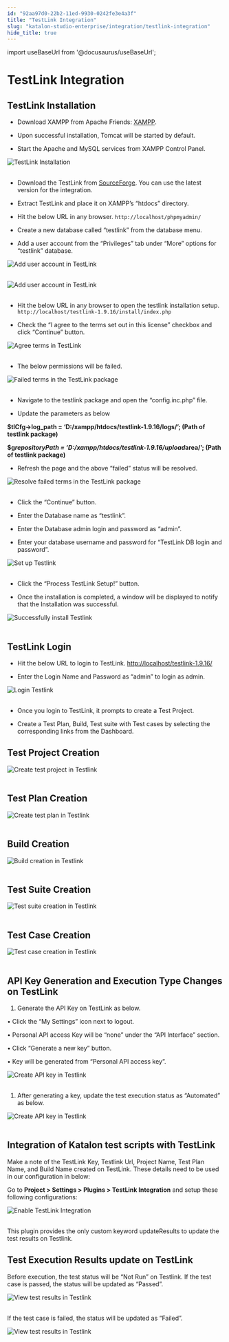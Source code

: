```yaml
---
id: "92aa97d0-22b2-11ed-9930-0242fe3e4a3f"
title: "TestLink Integration"
slug: "katalon-studio-enterprise/integration/testlink-integration"
hide_title: true
---
```

import useBaseUrl from '@docusaurus/useBaseUrl';

    

# <a id="id_testlink-integration" class="anchor_top_offset"/><a id="ariaid-title1" class="anchor_top_offset"/>TestLink Integration

    
    
  

## <a id="id_1" class="anchor_top_offset"/>TestLink Installation

<ul xmlns="http://www.w3.org/1999/xhtml" className="ul"><li className="li">     <p className="p">Download XAMPP from Apache Friends:  <a className="xref j-external-link" href="https://www.apachefriends.org/download.html" target="_blank">XAMPP</a>.         </p>   </li><li className="li">     <p className="p">Upon successful installation, Tomcat will be started by       default.</p>   </li><li className="li">     <p className="p">Start the Apache and MySQL services from XAMPP Control       Panel.</p>   </li></ul> 
<p xmlns="http://www.w3.org/1999/xhtml" className="p">   <img className="image" src={useBaseUrl("https://github.com/katalon-studio/docs-images/raw/master/katalon-studio/docs/Testlink/1-XAMPP-control-panel.png")} alt="TestLink Installation" /><br /><br /> </p> 
<ul xmlns="http://www.w3.org/1999/xhtml" className="ul"><li className="li">     <p className="p">Download the TestLink from <a className="xref j-external-link" href="https://sourceforge.net/projects/testlink/files/TestLink%201.9/" target="_blank">SourceForge</a>. You can use the latest version for       the integration.</p>   </li><li className="li">     <p className="p">Extract TestLink and place it on XAMPP’s       “htdocs” directory.</p>   </li><li className="li">     <p className="p">Hit the below URL in any browser. <code className="ph codeph">http://localhost/phpmyadmin/</code>     </p>   </li><li className="li">     <p className="p">Create a new database called “testlink” from the       database menu.</p>   </li><li className="li">     <p className="p">Add a user account from the “Privileges” tab under       “More” options for “testlink” database.</p>   </li></ul> 
<p xmlns="http://www.w3.org/1999/xhtml" className="p">   <img className="image" src={useBaseUrl("https://github.com/katalon-studio/docs-images/raw/master/katalon-studio/docs/Testlink/2-Add-user-1.png")} alt="Add user account in TestLink" /><br /><br /> </p> 
<p xmlns="http://www.w3.org/1999/xhtml" className="p">   <img className="image" src={useBaseUrl("https://github.com/katalon-studio/docs-images/raw/master/katalon-studio/docs/Testlink/3-Add-user-2.png")} alt="Add user account in TestLink" /><br /><br /> </p> 
<ul xmlns="http://www.w3.org/1999/xhtml" className="ul"><li className="li">     <p className="p">Hit the below URL in any browser to open the testlink       installation setup. <code className="ph codeph">http://localhost/testlink-1.9.16/install/index.php</code>     </p>   </li><li className="li">     <p className="p">Check the “I agree to the terms set out in this       license” checkbox and click “Continue”       button.</p>   </li></ul> 
<p xmlns="http://www.w3.org/1999/xhtml" className="p">   <img className="image" src={useBaseUrl("https://github.com/katalon-studio/docs-images/raw/master/katalon-studio/docs/Testlink/4-Agree-term.png")} alt="Agree terms in TestLink" /><br /><br /> </p> 
<ul xmlns="http://www.w3.org/1999/xhtml" className="ul"><li className="li">The below permissions will be failed.</li></ul> 
<p xmlns="http://www.w3.org/1999/xhtml" className="p">   <img className="image" src={useBaseUrl("https://github.com/katalon-studio/docs-images/raw/master/katalon-studio/docs/Testlink/5-Testlink-package.png")} alt="Failed terms in the TestLink package" /><br /><br /> </p> 
<ul xmlns="http://www.w3.org/1999/xhtml" className="ul"><li className="li">     <p className="p">Navigate to the testlink package and open the       “config.inc.php” file.</p>   </li><li className="li">     <p className="p">Update the parameters as below</p>   </li></ul> 
<p xmlns="http://www.w3.org/1999/xhtml" className="p">   <strong className="ph b">$tlCfg-&gt;log_path =     ‘D:/xampp/htdocs/testlink-1.9.16/logs/’; (Path of     testlink package)</strong> </p> 
<p xmlns="http://www.w3.org/1999/xhtml" className="p">   <strong className="ph b">$g<em className="ph i">repositoryPath =       ‘D:/xampp/htdocs/testlink-1.9.16/upload</em>area/’;     (Path of testlink package)</strong> </p> 
<ul xmlns="http://www.w3.org/1999/xhtml" className="ul"><li className="li">Refresh the page and the above “failed” status will     be resolved.</li></ul> 
<p xmlns="http://www.w3.org/1999/xhtml" className="p">   <img className="image" src={useBaseUrl("https://github.com/katalon-studio/docs-images/raw/master/katalon-studio/docs/Testlink/6-Failed-permission.png")} alt="Resolve failed terms in the TestLink package" /><br /><br /> </p> 
<ul xmlns="http://www.w3.org/1999/xhtml" className="ul"><li className="li">     <p className="p">Click the “Continue” button.</p>   </li><li className="li">     <p className="p">Enter the Database name as “testlink”.</p>   </li><li className="li">     <p className="p">Enter the Database admin login and password as       “admin”.</p>   </li><li className="li">     <p className="p">Enter your database username and password for “TestLink DB       login and password”.</p>   </li></ul> 
<p xmlns="http://www.w3.org/1999/xhtml" className="p">   <img className="image" src={useBaseUrl("https://github.com/katalon-studio/docs-images/raw/master/katalon-studio/docs/Testlink/7-Process-testlink-setup.png")} alt="Set up Testlink" /><br /><br /> </p> 
<ul xmlns="http://www.w3.org/1999/xhtml" className="ul"><li className="li">     <p className="p">Click the “Process TestLink Setup!” button.</p>   </li><li className="li">     <p className="p">Once the installation is completed, a window will be displayed       to notify that the Installation was successful.</p>   </li></ul> 
<p xmlns="http://www.w3.org/1999/xhtml" className="p">   <img className="image" src={useBaseUrl("https://github.com/katalon-studio/docs-images/raw/master/katalon-studio/docs/Testlink/8-Successful.png")} alt="Successfully install Testlink" /><br /><br /> </p> 
    

## <a id="id_2" class="anchor_top_offset"/>TestLink Login

    
      
<ul xmlns="http://www.w3.org/1999/xhtml" className="ul">   <li className="li">     <p className="p">Hit the below URL to login to TestLink. <a className="xref j-external-link" href="http://localhost/testlink-1.9.16/" target="_blank">http://localhost/testlink-1.9.16/</a>     </p>   </li>   <li className="li">     <p className="p">Enter the Login Name and Password as “admin” to       login as admin.</p>   </li> </ul> 
      
<p xmlns="http://www.w3.org/1999/xhtml" className="p">   <img className="image" src={useBaseUrl("https://github.com/katalon-studio/docs-images/raw/master/katalon-studio/docs/Testlink/9-Testlink-login.png")} alt="Login Testlink" /><br /><br /> </p> 
      
<ul xmlns="http://www.w3.org/1999/xhtml" className="ul">   <li className="li">     <p className="p">Once you login to TestLink, it prompts to create a Test       Project.</p>   </li>   <li className="li">     <p className="p">Create a Test Plan, Build, Test suite with Test cases by       selecting the corresponding links from the Dashboard.</p>   </li> </ul> 
    
  
    

## <a id="id_3" class="anchor_top_offset"/>Test Project Creation

    
      
<p xmlns="http://www.w3.org/1999/xhtml" className="p">   <img className="image" src={useBaseUrl("https://github.com/katalon-studio/docs-images/raw/master/katalon-studio/docs/Testlink/10-Test-project-creation.png")} alt="Create test project in Testlink" /><br /><br /> </p> 
    
  
    

## <a id="id_4" class="anchor_top_offset"/>Test Plan Creation

    
      
<p xmlns="http://www.w3.org/1999/xhtml" className="p">   <img className="image" src={useBaseUrl("https://github.com/katalon-studio/docs-images/raw/master/katalon-studio/docs/Testlink/11-Test-plan-creation.png")} alt="Create test plan in Testlink" /><br /><br /> </p> 
    
  
    

## <a id="id_5" class="anchor_top_offset"/>Build Creation

    
      
<p xmlns="http://www.w3.org/1999/xhtml" className="p">   <img className="image" src={useBaseUrl("https://github.com/katalon-studio/docs-images/raw/master/katalon-studio/docs/Testlink/12-Build-creation.png")} alt="Build creation in Testlink" /><br /><br /> </p> 
    
  
    

## <a id="id_6" class="anchor_top_offset"/>Test Suite Creation

    
      
<p xmlns="http://www.w3.org/1999/xhtml" className="p">   <img className="image" src={useBaseUrl("https://github.com/katalon-studio/docs-images/raw/master/katalon-studio/docs/Testlink/13-Test-suite-creation.png")} alt="Test suite creation in Testlink" /><br /><br /> </p> 
    
  
    

## <a id="id_7" class="anchor_top_offset"/>Test Case Creation

    
      
<p xmlns="http://www.w3.org/1999/xhtml" className="p">   <img className="image" src={useBaseUrl("https://github.com/katalon-studio/docs-images/raw/master/katalon-studio/docs/Testlink/14-Test-case-creation.png")} alt="Test case creation in Testlink" /><br /><br /> </p> 
    
  
    

## <a id="id_8" class="anchor_top_offset"/>API Key Generation and Execution Type Changes on TestLink

    
      
<ol xmlns="http://www.w3.org/1999/xhtml" className="ol">   <li className="li">Generate the API Key on TestLink as below.</li> </ol> 
      
<p xmlns="http://www.w3.org/1999/xhtml" className="p">• Click the “My Settings” icon next to   logout.</p> 
      
<p xmlns="http://www.w3.org/1999/xhtml" className="p">• Personal API access Key will be “none” under   the “API Interface” section.</p> 
      
<p xmlns="http://www.w3.org/1999/xhtml" className="p">• Click “Generate a new key” button.</p> 
      
<p xmlns="http://www.w3.org/1999/xhtml" className="p">• Key will be generated from “Personal API access   key”.</p> 
      
<p xmlns="http://www.w3.org/1999/xhtml" className="p">   <img className="image" src={useBaseUrl("https://github.com/katalon-studio/docs-images/raw/master/katalon-studio/docs/Testlink/15-API-key.png")} alt="Create API key in Testlink" /><br /><br /> </p> 
      
<ol xmlns="http://www.w3.org/1999/xhtml" className="ol">   <li className="li">After generating a key, update the test execution status as     “Automated” as below.</li> </ol> 
      
<p xmlns="http://www.w3.org/1999/xhtml" className="p">   <img className="image" src={useBaseUrl("https://github.com/katalon-studio/docs-images/raw/master/katalon-studio/docs/Testlink/16-Automated-status.png")} alt="Create API key in Testlink" /><br /><br /> </p> 
    
  
    

## <a id="id_9" class="anchor_top_offset"/>Integration of Katalon test scripts with TestLink

    
      
<p xmlns="http://www.w3.org/1999/xhtml" className="p">Make a note of the TestLink Key, Testlink Url, Project Name,   Test Plan Name, and Build Name created on TestLink. These details   need to be used in our configuration in below:</p> 
      
<p xmlns="http://www.w3.org/1999/xhtml" className="p">Go to <strong className="ph b">Project &gt; Settings &gt; Plugins &gt; TestLink     Integration</strong> and setup these following configurations:</p> 
      
<p xmlns="http://www.w3.org/1999/xhtml" className="p">   <img className="image" src={useBaseUrl("https://github.com/katalon-studio/docs-images/raw/master/katalon-studio/docs/Testlink/KS-TESTLINK-Enable-Testlink.png")} alt="Enable TestLink Integration" /><br /><br /> </p> 
      
<p xmlns="http://www.w3.org/1999/xhtml" className="p">This plugin provides the only custom keyword updateResults to   update the test results on Testlink.</p> 
    
  
    

## <a id="id_10" class="anchor_top_offset"/>Test Execution Results update on TestLink

    
      
<p xmlns="http://www.w3.org/1999/xhtml" className="p">Before execution, the test status will be “Not Run”   on Testlink. If the test case is passed, the status will be updated   as “Passed”.</p> 
      
<p xmlns="http://www.w3.org/1999/xhtml" className="p">   <img className="image" src={useBaseUrl("https://github.com/katalon-studio/docs-images/raw/master/katalon-studio/docs/Testlink/18-Passed.png")} alt="View test results in Testlink" /><br /><br /> </p> 
      
<p xmlns="http://www.w3.org/1999/xhtml" className="p">If the test case is failed, the status will be updated as   “Failed”.</p> 
      
<p xmlns="http://www.w3.org/1999/xhtml" className="p">   <img className="image" src={useBaseUrl("https://github.com/katalon-studio/docs-images/raw/master/katalon-studio/docs/Testlink/19-Failed.png")} alt="View test results in Testlink" /><br /><br /> </p> 
    
  
